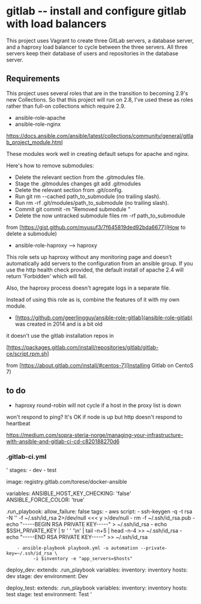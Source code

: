 # gitlab -- install and configure gitlab with load balancers

This project uses Vagrant to create three GitLab servers, a database server, and
a haproxy load balancer to cycle between the three servers.  All three servers
keep their database of users and repositories in the database server.

## Requirements

This project uses several roles that are in the transition to becoming 2.9's new Collections.  So that this project will run on 2.8, I've used these as roles rather than full-on collections which require 2.9.

- ansible-role-apache
- ansible-role-nginx

https://docs.ansible.com/ansible/latest/collections/community/general/gitlab_project_module.html

These modules work well in creating default setups for apache and nginx.

Here's how to remove submodules:

- Delete the relevant section from the .gitmodules file.
- Stage the .gitmodules changes git add .gitmodules
- Delete the relevant section from .git/config.
- Run git rm --cached path_to_submodule (no trailing slash).
- Run rm -rf .git/modules/path_to_submodule (no trailing slash).
- Commit git commit -m "Removed submodule "
- Delete the now untracked submodule files rm -rf path_to_submodule

from [https://gist.github.com/myusuf3/7f645819ded92bda6677](How to delete a submodule)


- ansible-role-haproxy  --> haproxy

This role sets up haproxy without any monitoring page and doesn't automatically add servers to the configuration from an ansible group.  If you use the http health check provided, the default install of apache 2.4 will return 'Forbidden' which will fail.

Also, the haproxy process doesn't agregate logs in a separate file.

Instead of using this role as is, combine the features of it with my own module.

- [https://github.com/geerlingguy/ansible-role-gitlab](ansible-role-gitlab) was created in 2014 and is a bit old

it doesn't use the gitlab installation repos in

[https://packages.gitlab.com/install/repositories/gitlab/gitlab-ce/script.rpm.sh]

from [https://about.gitlab.com/install/#centos-7](Installing Gitlab on CentoS 7)



## to do

- haproxy round-robin will not cycle if a host in the proxy list is down

won't respond to ping?  It's OK if node is up but http doesn't respond to heartbeat



https://medium.com/sopra-steria-norge/managing-your-infrastructure-with-ansible-and-gitlab-ci-cd-c820188270d6

### .gitlab-ci.yml

'
stages:
    - dev
    - test


image: registry.gitlab.com/torese/docker-ansible

variables:
    ANSIBLE_HOST_KEY_CHECKING: 'false'
    ANSIBLE_FORCE_COLOR: 'true'

.run_playbook:
    allow_failure: false
    tags:
        - aws
    script:
        - ssh-keygen -q -t rsa -N '' -f ~/.ssh/id_rsa 2>/dev/null <<< y >/dev/null
        - rm -f ~/.ssh/id_rsa.pub
        - echo "-----BEGIN RSA PRIVATE KEY-----" > ~/.ssh/id_rsa
        - echo $SSH_PRIVATE_KEY | tr ' ' '\n' | tail -n+5 | head -n-4 >> ~/.ssh/id_rsa
        - echo "-----END RSA PRIVATE KEY-----" >> ~/.ssh/id_rsa

        - ansible-playbook playbook.yml -u automation --private-key=~/.ssh/id_rsa \
              -i $inventory -e "app_servers=$hosts"

deploy_dev:
    extends: .run_playbook
    variables:
        inventory: inventory
        hosts: dev 
    stage: dev
    environment: Dev

        
deploy_test:
    extends: .run_playbook
    variables:
        inventory: inventory
        hosts: test 
    stage: test
    environment: Test
'